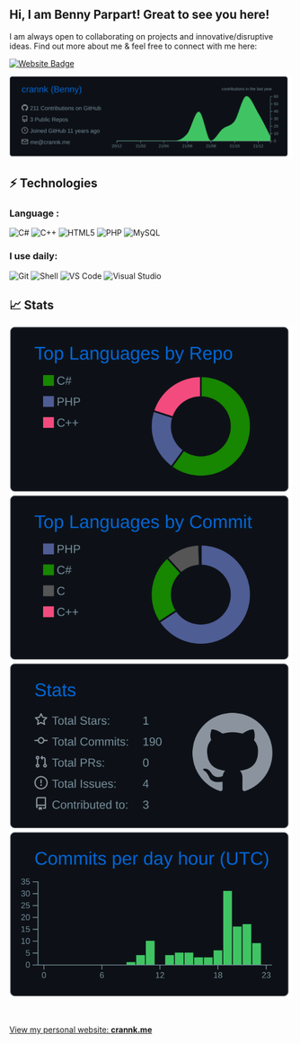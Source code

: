 ## Hi, I am Benny Parpart! Great to see you here!

I am always open to collaborating on projects and innovative/disruptive ideas. Find out more about me & feel free to connect with me here:

[![Website Badge](https://img.shields.io/badge/-Portfolio-black?style=flat-square&logo=Wordpress&logoColor=white&link=https://crannk.me/)](https://crannk.me/)

<div align="center">

[![](https://raw.githubusercontent.com/crannk/crannk/main/profile-summary-card-output/github_dark/0-profile-details.svg)](https://github.com/vn7n24fzkq/github-profile-summary-cards)
</div>

## ⚡ Technologies

### Language :

![C#](https://img.shields.io/badge/-C%23-orange?style=flat-square&logo=c-sharp)
![C++](https://img.shields.io/badge/-C++-00599C?style=flat-square&logo=c)
![HTML5](https://img.shields.io/badge/-HTML5-E34F26?style=flat-square&logo=html5&logoColor=white)
![PHP](https://img.shields.io/badge/PHP-777BB4?style=flat-square&logo=php&logoColor=white)
![MySQL](https://img.shields.io/badge/-MySQL-black?style=flat-square&logo=mysql)
### I use daily:

![Git](https://img.shields.io/badge/-Git-black?style=flat-square&logo=git)
![Shell](https://img.shields.io/badge/-Shell-5391FE?style=flat-square&logo=PowerShell)
![VS Code](https://img.shields.io/badge/-VS%20Code-007ACC?style=flat-square&logo=visual-studio-code)
![Visual Studio](https://img.shields.io/badge/-Visual%20Studio-blue?style=flat-square&logo=visual-studio)

## 📈 Stats



<div align="center">
  
[![](https://raw.githubusercontent.com/crannk/crannk/main/profile-summary-card-output/github_dark/1-repos-per-language.svg)](https://github.com/vn7n24fzkq/github-profile-summary-cards) [![](https://raw.githubusercontent.com/crannk/crannk/main/profile-summary-card-output/github_dark/2-most-commit-language.svg)](https://github.com/vn7n24fzkq/github-profile-summary-cards)
[![](https://raw.githubusercontent.com/crannk/crannk/main/profile-summary-card-output/github_dark/3-stats.svg)](https://github.com/vn7n24fzkq/github-profile-summary-cards) [![](https://raw.githubusercontent.com/crannk/crannk/main/profile-summary-card-output/github_dark/4-productive-time.svg)](https://github.com/vn7n24fzkq/github-profile-summary-cards)
</div>
<br>


[View my personal website: **crannk.me**](https://crannk.me)
